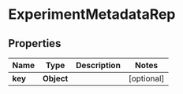 

# ExperimentMetadataRep


## Properties

| Name | Type | Description | Notes |
|------------ | ------------- | ------------- | -------------|
|**key** | **Object** |  |  [optional] |



